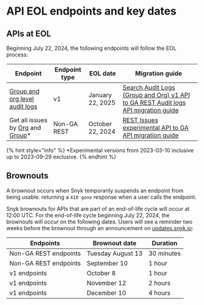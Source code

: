 # API EOL endpoints and key dates

## APIs at EOL

Beginning July 22, 2024, the following endpoints will follow the EOL process:

| Endpoint                                                                                                                                                                                                                                                                                                                                                                                                                                                                                                                                                                                                                                                                                                                                                                                                                                                          | Endpoint type | EOL date         | Migration guide                                                                                                                                                                               |
| ----------------------------------------------------------------------------------------------------------------------------------------------------------------------------------------------------------------------------------------------------------------------------------------------------------------------------------------------------------------------------------------------------------------------------------------------------------------------------------------------------------------------------------------------------------------------------------------------------------------------------------------------------------------------------------------------------------------------------------------------------------------------------------------------------------------------------------------------------------------- | ------------- | ---------------- | --------------------------------------------------------------------------------------------------------------------------------------------------------------------------------------------- |
| [Group and org level audit logs](https://snyk.docs.apiary.io/#reference/audit-logs/group-level-audit-logs/get-group-level-audit-logs)                                                                                                                                                                                                                                                                                                                                                                                                                                                                                                                                                                                                                                                                                                                             | v1            | January 22, 2025 | [Search Audit Logs (Group and Org) v1 API to GA REST Audit logs API migration guide](guides-to-migration/search-audit-logs-group-and-org-v1-api-to-ga-rest-audit-logs-api-migration-guide.md) |
| Get all issues by [Org](https://apidocs.snyk.io/experimental?version=2023-03-10~experimental&_gl=1*d7o8is*_gcl_aw*R0NMLjE3MTIwNjc4NjcuQ2owS0NRancyYTZ3QmhDVkFSSXNBQlBlSDF0VG1UNmo0cnNrQTVPRmNLVU02cFMyNVc1Q3lpWWhLRFVqZGdfWDZTREJ6Z0NWSGZTZUtzY2FBb3lORUFMd193Y0I.*_gcl_au*MTU3NDc2MzU2LjE3MTI5Mzg4MzA.*_ga*MTE2NjY3NTQyNC4xNjQ3OTU0NjA1*_ga_X9SH3KP7B4*MTcxOTQwNzU4My4yNjguMS4xNzE5NDA3ODA1LjQ5LjAuMA..#get-/orgs/-org_id-/issues) and [Group](https://apidocs.snyk.io/experimental?version=2023-03-10~experimental&_gl=1*d7o8is*_gcl_aw*R0NMLjE3MTIwNjc4NjcuQ2owS0NRancyYTZ3QmhDVkFSSXNBQlBlSDF0VG1UNmo0cnNrQTVPRmNLVU02cFMyNVc1Q3lpWWhLRFVqZGdfWDZTREJ6Z0NWSGZTZUtzY2FBb3lORUFMd193Y0I.*_gcl_au*MTU3NDc2MzU2LjE3MTI5Mzg4MzA.*_ga*MTE2NjY3NTQyNC4xNjQ3OTU0NjA1*_ga_X9SH3KP7B4*MTcxOTQwNzU4My4yNjguMS4xNzE5NDA3ODA1LjQ5LjAuMA..#get-/groups/-group_id-/issues)\* | Non-GA REST   | October 22, 2024 | [REST Issues experimental API to GA API migration guide](guides-to-migration/rest-issues-experimental-api-to-ga-api-migration-guide.md)                                                       |

{% hint style="info" %}
\*Experimental versions from 2023-03-10 inclusive up to 2023-09-29 exclusive.
{% endhint %}

## Brownouts

A brownout occurs when Snyk temporarily suspends an endpoint from being usable. returning a `410 gone` response when a user calls the endpoint.

Snyk brownouts for APIs that are part of an end-of-life cycle will occur at 12:00 UTC. For the end-of-life cycle beginning July 22, 2024, the brownouts will occur on the following dates. Users will see a reminder two weeks before the brownout through an announcement on [updates.snyk.io](http://updates.snyk.io/):

| Endpoints             | Brownout date     | Duration   |
| --------------------- | ----------------- | ---------- |
| Non-GA REST endpoints | Tuesday August 13 | 30 minutes |
| Non-GA REST endpoints | September 10      | 1 hour     |
| v1 endpoints          | October 8         | 1 hour     |
| v1 endpoints          | November 12       | 2 hours    |
| v1 endpoints          | December 10       | 4 hours    |
